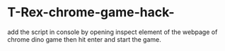 # T-Rex-chrome-game-hack-

add the script in console by opening inspect element of the webpage of chrome dino game 
then hit enter and start the game.
